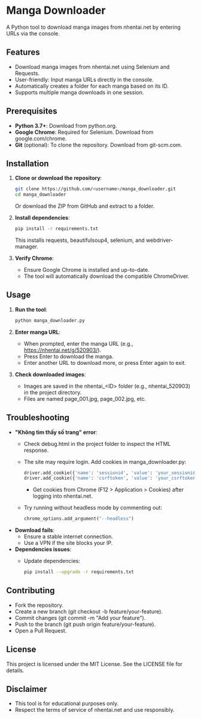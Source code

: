 # Manga Downloader

A Python tool to download manga images from nhentai.net by entering URLs via the console.

## Features

- Download manga images from nhentai.net using Selenium and Requests.
- User-friendly: Input manga URLs directly in the console.
- Automatically creates a folder for each manga based on its ID.
- Supports multiple manga downloads in one session.

## Prerequisites

- **Python 3.7+**: Download from python.org.
- **Google Chrome**: Required for Selenium. Download from google.com/chrome.
- **Git** (optional): To clone the repository. Download from git-scm.com.

## Installation

1. **Clone or download the repository**:

   ```bash
   git clone https://github.com/<username>/manga_downloader.git
   cd manga_downloader
   ```

   Or download the ZIP from GitHub and extract to a folder.

2. **Install dependencies**:

   ```bash
   pip install -r requirements.txt
   ```

   This installs requests, beautifulsoup4, selenium, and webdriver-manager.

3. **Verify Chrome**:

   - Ensure Google Chrome is installed and up-to-date.
   - The tool will automatically download the compatible ChromeDriver.

## Usage

1. **Run the tool**:

   ```bash
   python manga_downloader.py
   ```

2. **Enter manga URL**:

   - When prompted, enter the manga URL (e.g., https://nhentai.net/g/520903/).
   - Press Enter to download the manga.
   - Enter another URL to download more, or press Enter again to exit.

3. **Check downloaded images**:

   - Images are saved in the nhentai\_&lt;ID&gt; folder (e.g., nhentai_520903) in the project directory.
   - Files are named page_001.jpg, page_002.jpg, etc.

## Troubleshooting

- **"Không tìm thấy số trang" error**:
  - Check debug.html in the project folder to inspect the HTML response.
  - The site may require login. Add cookies in manga_downloader.py:

    ```python
    driver.add_cookie({'name': 'sessionid', 'value': 'your_sessionid'})
    driver.add_cookie({'name': 'csrftoken', 'value': 'your_csrftoken'})
    ```
    - Get cookies from Chrome (F12 &gt; Application &gt; Cookies) after logging into nhentai.net.
  - Try running without headless mode by commenting out:

    ```python
    chrome_options.add_argument("--headless")
    ```
- **Download fails**:
  - Ensure a stable internet connection.
  - Use a VPN if the site blocks your IP.
- **Dependencies issues**:
  - Update dependencies:

    ```bash
    pip install --upgrade -r requirements.txt
    ```

## Contributing

- Fork the repository.
- Create a new branch (git checkout -b feature/your-feature).
- Commit changes (git commit -m "Add your feature").
- Push to the branch (git push origin feature/your-feature).
- Open a Pull Request.

## License

This project is licensed under the MIT License. See the LICENSE file for details.

## Disclaimer

- This tool is for educational purposes only.
- Respect the terms of service of nhentai.net and use responsibly.